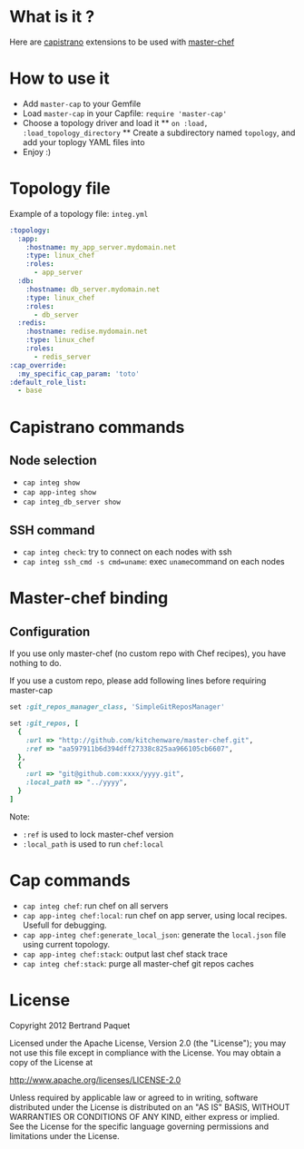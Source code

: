 # What is it ?

Here are [capistrano](https://github.com/capistrano/capistrano/wiki) extensions to be used with [master-chef](https://github.com/kitchenware/master-chef)

# How to use it

* Add ``master-cap`` to your Gemfile
* Load ``master-cap`` in your Capfile: ``require 'master-cap'``
* Choose a topology driver and load it
** ``on :load, :load_topology_directory``
** Create a subdirectory named ``topology``, and add your toplogy YAML files into
* Enjoy :)

# Topology file

Example of a topology file: ``integ.yml``

```yml
:topology:
  :app:
    :hostname: my_app_server.mydomain.net
    :type: linux_chef
    :roles:
      - app_server
  :db:
    :hostname: db_server.mydomain.net
    :type: linux_chef
    :roles:
      - db_server
  :redis:
    :hostname: redise.mydomain.net
    :type: linux_chef
    :roles:
      - redis_server
:cap_override:
  :my_specific_cap_param: 'toto'
:default_role_list:
  - base
```

# Capistrano commands

## Node selection

* ``cap integ show``
* ``cap app-integ show``
* ``cap integ_db_server show``

## SSH command

* ``cap integ check``: try to connect on each nodes with ssh
* ``cap integ ssh_cmd -s cmd=uname``: exec ``uname``command on each nodes

# Master-chef binding

## Configuration

If you use only master-chef (no custom repo with Chef recipes), you have nothing to do.

If you use a custom repo, please add following lines before requiring master-cap

```ruby
set :git_repos_manager_class, 'SimpleGitReposManager'

set :git_repos, [
  {
    :url => "http://github.com/kitchenware/master-chef.git",
    :ref => "aa597911b6d394dff27338c825aa966105cb6607",
  },
  {
    :url => "git@github.com:xxxx/yyyy.git",
    :local_path => "../yyyy",
  }
]
```

Note:
* ``:ref`` is used to lock master-chef version
* ``:local_path`` is used to run ``chef:local``

# Cap commands

* ``cap integ chef``: run chef on all servers
* ``cap app-integ chef:local``: run chef on app server, using local recipes. Usefull for debugging.
* ``cap app-integ chef:generate_local_json``: generate the ``local.json`` file using current topology.
* ``cap app-integ chef:stack``: output last chef stack trace
* ``cap integ chef:stack``: purge all master-chef git repos caches

# License

Copyright 2012 Bertrand Paquet

Licensed under the Apache License, Version 2.0 (the "License");
you may not use this file except in compliance with the License.
You may obtain a copy of the License at

http://www.apache.org/licenses/LICENSE-2.0

Unless required by applicable law or agreed to in writing, software
distributed under the License is distributed on an "AS IS" BASIS,
WITHOUT WARRANTIES OR CONDITIONS OF ANY KIND, either express or implied.
See the License for the specific language governing permissions and
limitations under the License.